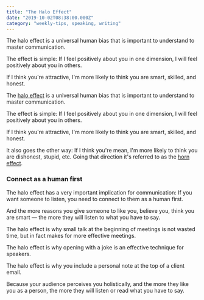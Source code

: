 ```yaml
---
title: "The Halo Effect"
date: "2019-10-02T08:38:00.000Z"
category: "weekly-tips, speaking, writing"
---
```


The halo effect is a universal human bias that is important to understand to master communication.

The effect is simple: If I feel positively about you in one dimension, I will feel positively about you in others.

If I think you're attractive, I'm more likely to think you are smart, skilled, and honest.

<!-- more -->

The [halo effect](https://en.wikipedia.org/wiki/Halo_effect) is a universal human bias that is important to understand to master communication.

The effect is simple: If I feel positively about you in one dimension, I will feel positively about you in others.

If I think you're attractive, I'm more likely to think you are smart, skilled, and honest.

It also goes the other way: If I think you're mean, I'm more likely to think you are dishonest, stupid, etc. Going that direction it's referred to as the [horn effect](https://en.wikipedia.org/wiki/Horn_effect).

### Connect as a human first

The halo effect has a very important implication for communication: If you want someone to listen, you need to connect to them as a human first.

And the more reasons you give someone to like you, believe you, think you are smart &mdash; the more they will listen to what you have to say.

The halo effect is why small talk at the beginning of meetings is not wasted time, but in fact makes for more effective meetings.

The halo effect is why opening with a joke is an effective technique for speakers.

The halo effect is why you include a personal note at the top of a client email.

Because your audience perceives you holistically, and the more they like you as a person, the more they will listen or read what you have to say.
